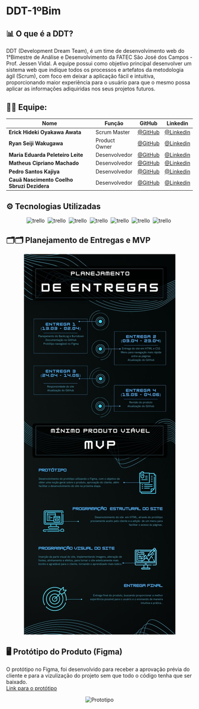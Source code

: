 # DDT-1ºBim

**<h2>📊 O que é a DDT?</h2>**
DDT (Development Dream Team), é um time de desenvolvimento web do 1°Bimestre de Análise e Desenvolvimento da FATEC São José dos Campos - Prof. Jessen Vidal. A equipe possui como objetivo principal desenvolver  um  sistema  web que  indique  todos  os  processos  e  artefatos  da  metodologia  ágil (Scrum), com foco em deixar a aplicação fácil e intuitiva, proporcionando maior experiência para o usuário para que o mesmo possa aplicar as informações adiquiridas nos seus projetos futuros.

**<h2>👨‍💻 Equipe: </h2>**
<div align="center">
  
|Nome|Função|GitHub|Linkedin|
| -------- |-------- |-------- |-------- |
|**Erick Hideki Oyakawa Awata**|Scrum Master|[@GitHub](https://github.com/erickhoawata)|[@Linkedin](http://linkedin.com/in/julia-gonzalez-moreira)
|**Ryan Seiji Wakugawa**|Product Owner|[@GitHub](https://github.com/ryan-wakugawaa)|[@Linkedin]()
|**Maria Eduarda Peleteiro Leite**|Desenvolvedor|[@GitHub](https://github.com/Dudaleite08">)|[@Linkedin]()
|**Matheus Cipriano Machado**|Desenvolvedor|[@GitHub](https://github.com/cipriano141)|[@Linkedin]()
|**Pedro Santos Kajiya**|Desenvolvedor|[@GitHub](https://github.com/kajiyap)|[@Linkedin](https://www.linkedin.com/in/pedro-santos-kajiya-65763b260/)
|**Cauã Nascimento Coelho Sbruzi Dezidera**|Desenvolvedor|[@GitHub](https://github.com/CauaDezidera)|[@Linkedin]()
  
  
</div>

**<h2>⚙ Tecnologias Utilizadas</h2>**
<div align="center">
  <img src="https://img.shields.io/badge/Trello-0052CC?style=for-the-badge&logo=trello&logoColor=white" title="trello" alt="trello"/>&nbsp;
  <img src="https://img.shields.io/badge/Python-14354C?style=for-the-badge&logo=python&logoColor=white" title="trello" alt="trello"/>&nbsp;
  <img src="https://img.shields.io/badge/HTML-239120?style=for-the-badge&logo=html5&logoColor=white" title="trello" alt="trello"/>&nbsp;
  <img src="https://img.shields.io/badge/Microsoft_Excel-217346?style=for-the-badge&logo=microsoft-excel&logoColor=white" title="trello" alt="trello"/>&nbsp;
  <img src="https://img.shields.io/badge/Canva-%2300C4CC.svg?&style=for-the-badge&logo=Canva&logoColor=white" title="trello" alt="trello"/>&nbsp;
  <img src="https://img.shields.io/badge/Figma-F24E1E?style=for-the-badge&logo=figma&logoColor=white" title="trello" alt="trello"/>&nbsp;
  <img src="https://img.shields.io/badge/CSS-239120?&style=for-the-badge&logo=css3&logoColor=white" title="trello" alt="trello"/>&nbsp;
  
</div>

**<h2>🗂🗂 Planejamento de Entregas e MVP</h2>**

<div align="center">

![mvp](src/mvp.jpg)

</div>

**<h2>🖥 Protótipo do Produto (Figma) </h2>**
O protótipo no Figma, foi desenvolvido para receber a aprovação prévia do cliente e para a vizulização do projeto sem que todo o código tenha que ser baixado.<br>
<a href="https://www.figma.com/file/tDrqLQKNsiGbglnTp2CcwX/Prot%C3%B3tipo-API?node-id=0%3A1&t=iDi9wkiwjeJAybF1-1">Link para o protótipo</a><br>

<div align="center">

![Prototipo](src/prototipo.gif)

</div>

